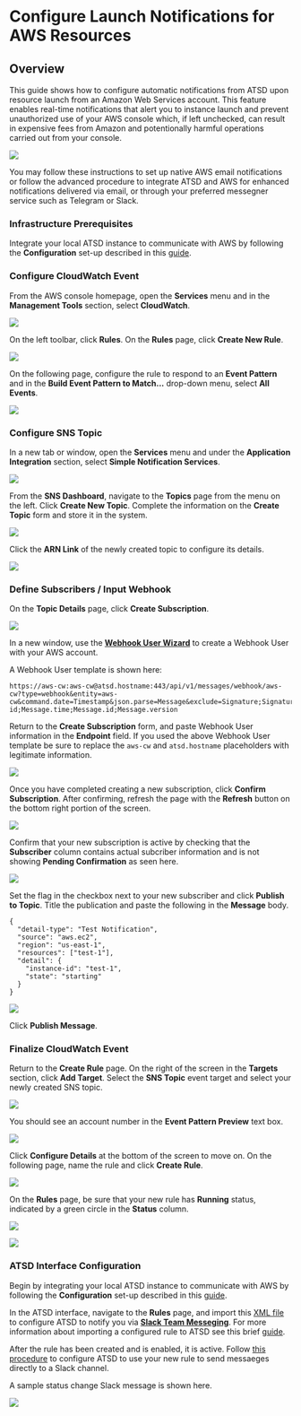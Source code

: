 # Configure Launch Notifications for AWS Resources

## Overview

This guide shows how to configure automatic notifications from ATSD upon resource launch from an Amazon Web Services account. This feature enables real-time notifications that alert you to instance launch and prevent unauthorized use of your AWS console which, if left unchecked, can result in expensive fees from Amazon and potentionally harmful operations carried out from your console.

![](images/new-flow.png)

You may follow these instructions to set up native AWS email notifications or follow the advanced procedure to integrate ATSD and AWS for enhanced notifications delivered via email, or through your preferred messegner service such as Telegram or Slack.

### Infrastructure Prerequisites

Integrate your local ATSD instance to communicate with AWS by following the **Configuration** set-up described in this [guide](/../../tree/master/how-to/aws/route53-health-checks/README.md#configuration).

### Configure CloudWatch Event

From the AWS console homepage, open the **Services** menu and in the **Management Tools** section, select **CloudWatch**.

![](images/cw-menu.png)

On the left toolbar, click **Rules**. On the **Rules** page, click **Create New Rule**.

![](images/cw1.png)

On the following page, configure the rule to respond to an **Event Pattern** and in the **Build Event Pattern to Match...** drop-down menu, select **All Events**.

![](images/cw-2.png)

### Configure SNS Topic

In a new tab or window, open the **Services** menu and under the **Application Integration** section, select **Simple Notification Services**.

![](images/app-integration-sns.png)

From the **SNS Dashboard**, navigate to the **Topics** page from the menu on the left. Click **Create New Topic**. Complete the information on the **Create Topic** form and store it in the system.

![](images/sns-1.png)

Click the **ARN Link** of the newly created topic to configure its details.

![](images/sns-2.png)

### Define Subscribers / Input Webhook

On the **Topic Details** page, click **Create Subscription**.

![](images/sns-3.png)

In a new window, use the [**Webhook User Wizard**](https://github.com/axibase/atsd/blob/master/api/data/messages/webhook.md#webhook-user-wizard) to create a Webhook User with your AWS account.

A Webhook User template is shown here:

```
https://aws-cw:aws-cw@atsd.hostname:443/api/v1/messages/webhook/aws-cw?type=webhook&entity=aws-cw&command.date=Timestamp&json.parse=Message&exclude=Signature;SignatureVersion;SigningCertURL;SignatureVersion;UnsubscribeURL;MessageId;Message.detail.instance-id;Message.time;Message.id;Message.version
```

Return to the **Create Subscription** form, and paste Webhook User information in the **Endpoint** field. If you used the above Webhook User template be sure to replace the `aws-cw` and `atsd.hostname` placeholders with legitimate information.

![](images/sns-4.png)

Once you have completed creating a new subscription, click **Confirm Subscription**. After confirming, refresh the page with the **Refresh** button on the bottom right portion of the screen. 

![](images/sns-5.png)

Confirm that your new subscription is active by checking that the **Subscriber** column contains actual subcriber information and is not showing **Pending Confirmation** as seen here.

![](images/sns-6.png)

Set the flag in the checkbox next to your new subscriber and click **Publish to Topic**. Title the publication and paste the following in the **Message** body.

```
{
  "detail-type": "Test Notification",
  "source": "aws.ec2",
  "region": "us-east-1",
  "resources": ["test-1"],
  "detail": {
    "instance-id": "test-1",
    "state": "starting"
  }
}
```

![](images/cw-6.png)

Click **Publish Message**.

### Finalize CloudWatch Event

Return to the **Create Rule** page. On the right of the screen in the **Targets** section, click **Add Target**. Select the **SNS Topic** event target and select your newly created SNS topic.

![](images/cw-3.png)

You should see an account number in the **Event Pattern Preview** text box.

![](images/cw-4.png)

Click **Configure Details** at the bottom of the screen to move on. On the following page, name the rule and click **Create Rule**.

![](images/cw-5.png)

On the **Rules** page, be sure that your new rule has **Running** status, indicated by a green circle in the **Status** column.

![](images/cw-7.png)

![](images/cw-8.png)

### ATSD Interface Configuration

Begin by integrating your local ATSD instance to communicate with AWS by following the **Configuration** set-up described in this [guide](/../../tree/master/how-to/aws/route53-health-checks/README.md#configuration).

In the ATSD interface, navigate to the **Rules** page, and import this [XML file](resources/rule_aws-cloudwatch-events.xml) to configure ATSD to notify you via [**Slack Team Messeging**](https://slack.com/). For more information about importing a configured rule to ATSD see this brief [guide](/../../blob/master/how-to/shared/import-rule.md).

After the rule has been created and is enabled, it is active. Follow [this procedure](https://github.com/axibase/atsd/blob/master/rule-engine/notifications/slack.md) to configure ATSD to use your new rule to send messaeges directly to a Slack channel.

A sample status change Slack message is shown here. 

![](images/slack-notification.png)
